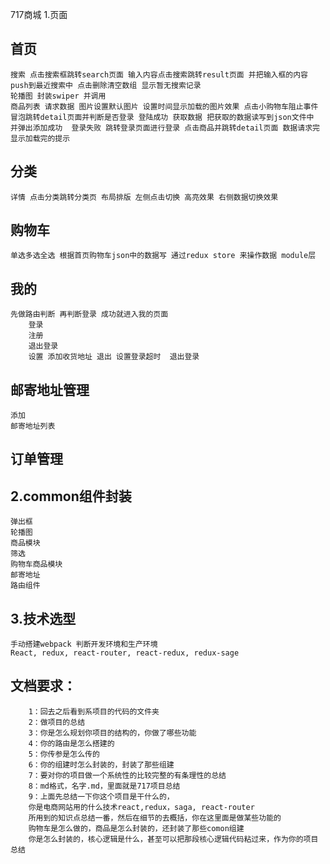 717商城 
1.页面
## 首页
    搜索 点击搜索框跳转search页面 输入内容点击搜索跳转result页面 并把输入框的内容push到最近搜索中 点击删除清空数组 显示暂无搜索记录
    轮播图 封装swiper 并调用
    商品列表 请求数据 图片设置默认图片 设置时间显示加载的图片效果 点击小购物车阻止事件冒泡跳转detail页面并判断是否登录 登陆成功 获取数据 把获取的数据读写到json文件中 并弹出添加成功  登录失败 跳转登录页面进行登录 点击商品并跳转detail页面 数据请求完显示加载完的提示 
## 分类
    详情 点击分类跳转分类页 布局排版 左侧点击切换 高亮效果 右侧数据切换效果
## 购物车
    单选多选全选 根据首页购物车json中的数据写 通过redux store 来操作数据 module层
## 我的
    先做路由判断 再判断登录 成功就进入我的页面 
        登录
        注册
        退出登录
        设置 添加收货地址 退出 设置登录超时  退出登录
## 邮寄地址管理
    添加
    邮寄地址列表
## 订单管理

## 2.common组件封装
    弹出框
    轮播图
    商品模块
    筛选
    购物车商品模块
    邮寄地址
    路由组件
## 3.技术选型
    手动搭建webpack 判断开发环境和生产环境 
    React, redux, react-router, react-redux, redux-sage



##     文档要求：
        1：回去之后看到系项目的代码的文件夹
        2：做项目的总结
        3：你是怎么规划你项目的结构的，你做了哪些功能
        4：你的路由是怎么搭建的
        5：你传参是怎么传的
        6：你的组建时怎么封装的，封装了那些组建
        7：要对你的项目做一个系统性的比较完整的有条理性的总结
        8：md格式，名字.md，里面就是717项目总结
        9：上面先总结一下你这个项目是干什么的，
        你是电商网站用的什么技术react,redux，saga, react-router
        所用到的知识点总结一番，然后在细节的去概括，你在这里面是做某些功能的
        购物车是怎么做的，商品是怎么封装的，还封装了那些comon组建
        你是怎么封装的，核心逻辑是什么，甚至可以把那段核心逻辑代码粘过来，作为你的项目总结
